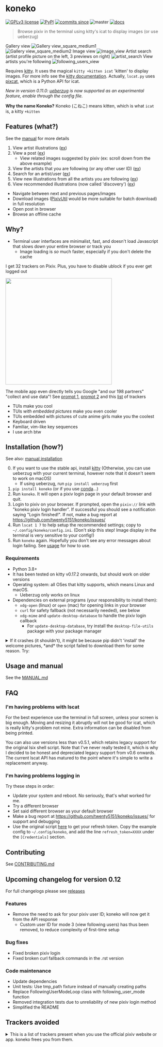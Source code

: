 # koneko

[![GPLv3 license](https://img.shields.io/badge/License-GPLv3-blue.svg)](https://www.gnu.org/licenses/gpl-3.0.txt) [![PyPI](https://img.shields.io/pypi/v/koneko)](https://pypi.org/project/koneko/) [![commits since](https://img.shields.io/github/commits-since/twenty5151/koneko/latest)](https://GitHub.com/twenty5151/koneko/commit/) ![master](https://github.com/twenty5151/koneko/workflows/master/badge.svg?branch=master) [![docs](https://readthedocs.org/projects/koneko/badge/?version=latest)](https://koneko.readthedocs.io/en/latest/?badge=latest)

> Browse pixiv in the terminal using kitty's icat to display images (or use ueberzug)

Gallery view
![Gallery view_square_medium1](docs/pics/gallery_view_square_medium1.png)
![Gallery view_square_medium2](docs/pics/gallery_view_square_medium2.png)
Image view
![Image_view](docs/pics/image_view.png)
Artist search (artist profile picture on the left, 3 previews on right)
![artist_search](docs/pics/artist_search.png)
View artists you're following
![following_users_view](docs/pics/following_users_view.png)

Requires [kitty](https://github.com/kovidgoyal/kitty). It uses the magical `kitty +kitten icat` 'kitten' to display images. For more info see the [kitty documentation](https://sw.kovidgoyal.net/kitty/kittens/icat.html). Actually, `lscat.py` uses [pixcat](https://github.com/mirukana/pixcat), which is a Python API for icat.

*New in version 0.11.0: [ueberzug](https://github.com/seebye/ueberzug) is now supported as an experimental feature, enable through the config file.*

**Why the name Koneko?** Koneko (こねこ) means kitten, which is what `icat` is, a kitty `+kitten`


## Features (what?)
See the [manual](MANUAL.md) for more details

1. View artist illustrations ([ex](https://www.pixiv.net/bookmark.php?type=user))
2. View a post ([ex](https://www.pixiv.net/en/artworks/78823485))
    - View related images suggested by pixiv (ex: scroll down from the above example)
3. View the artists that you are following (or any other user ID) ([ex](https://www.pixiv.net/bookmark.php?type=user))
4. Search for an artist/user ([ex](https://www.pixiv.net/search_user.php?nick=raika9&s_mode=s_usr))
5. View new illustrations from all the artists you are following ([ex](https://www.pixiv.net/bookmark_new_illust.php))
6. View recommended illustrations (now called 'discovery') ([ex](https://www.pixiv.net/discovery))


* Navigate between next and previous pages/images
* Download images ([PixivUtil](https://github.com/Nandaka/PixivUtil2/) would be more suitable for batch download) in full resolution
* Open post in browser
* Browse an offline cache


## Why?
* Terminal user interfaces are minimalist, fast, and doesn't load Javascript that slows down your entire browser or track you
    * Image loading is *so* much faster, especially if you don't delete the cache

I get 32 trackers on Pixiv. Plus, you have to disable ublock if you ever get logged out

<a href="url"><img src="docs/pics/pixiv_ublock.png" height="350"></a>

The mobile app even directly tells you Google "and our 198 partners" "collect and use data"! See [prompt 1](docs/pics/ads1.png), [prompt 2](docs/pics/ads2.png) and this [list](#trackers-avoided) of trackers

* TUIs make you cool
* TUIs *with embedded pictures* make you even cooler
* TUIs embedded with pictures of cute anime girls make you the coolest
* Keyboard driven
* Familiar, vim-like key sequences
* I use arch btw


## Installation (how?)
See also: [manual installation](CONTRIBUTING.md#manual-installation)

0. If you want to use the stable api, install [kitty](https://github.com/kovidgoyal/kitty) (Otherwise, you can use ueberzug with your current terminal, however note that it doesn't seem to work on macOS)
    * If using ueberzug, run `pip install ueberzug` first
1. `pip install koneko` (or if you use [conda](CONTRIBUTING.md#conda-environment)...)
2. Run `koneko`. It will open a pixiv login page in your default browser and quit.
3. Login to pixiv on your browser. If prompted, open the `pixiv://` link with "koneko pixiv login handler". If successful you should see a notification saying "Login finished!". If not, make a bug report at https://github.com/twenty5151/koneko/issues/
4. Run `lscat 1 7` to help setup the recommended settings; copy to `~/.config/koneko/config.ini`. (Don't skip this step! Image display in the terminal is very sensitive to your config!)
5. Run `koneko` again. Hopefully you don't see any error messages about login failing. See [usage](#usage) for how to use.

### Requirements

* Python 3.8+
* It has been tested on kitty v0.17.2 onwards, but should work on older versions
* Operating system: all OSes that kitty supports, which means Linux and macOS.
    * Ueberzug only works on linux
* Dependencies on external programs (your responsibility to install them):
    - `xdg-open` (linux) or `open` (mac) for opening links in your browser
    - `curl` for safety fallback (not necessarily needed), see below
    - `xdg-mime` and `update-desktop-database` to handle the pixiv login callback
        - For `update-desktop-database`, try install the `desktop-file-utils` package with your package manager

<details>
  <summary>If it crashes (it shouldn't), it might be because pip didn't 'install' the welcome pictures, *and* the script failed to download them for some reason. Try:</summary>

```sh
mkdir -p ~/.local/share/koneko/pics
   
curl -s https://raw.githubusercontent.com/twenty5151/koneko/master/pics/71471144_p0.png -o ~/.local/share/koneko/pics/71471144_p0.png
    
curl -s https://raw.githubusercontent.com/twenty5151/koneko/master/pics/79494300_p0.png -o ~/.local/share/koneko/pics/79494300_p0.png
 ```
</details>

## Usage and manual

See the [MANUAL.md](MANUAL.md)


## FAQ
### I'm having problems with lscat

For the best experience use the terminal in full screen, unless your screen is big enough. Moving and resizing it abruptly will not be good for icat, which is really kitty's problem not mine. Extra information can be disabled from being printed.

You can also use versions less than v0.5.1, which retains legacy support for the original lsix shell script. Note that I've never really tested it, which is why I decided to be honest and depreciated legacy support from v0.6 onwards. The current lscat API has matured to the point where it's simple to write a replacement anyway.

### I'm having problems logging in

Try these steps in order:

- Update your system and reboot. No seriously, that's what worked for me.
- Try a different browser
- Set said different browser as your default browser
- Make a bug report at https://github.com/twenty5151/koneko/issues/ for support and debugging
- Use the original script [here](https://gist.github.com/ZipFile/c9ebedb224406f4f11845ab700124362) to get your refresh token. Copy the example config to `~/.config/koneko`, and add the line `refresh_token=XXXX` under the `[Credentials]` section.

## Contributing

See [CONTRIBUTING.md](CONTRIBUTING.md)


## Upcoming changelog for version 0.12

For full changelogs please see [releases](https://github.com/twenty5151/koneko/releases)

### Features
* Remove the need to ask for your pixiv user ID; koneko will now get it from the API response
    * Custom user ID for mode 3 (view following users) has thus been removed, to reduce complexity of first-time setup

### Bug fixes
* Fixed broken pixiv login
* Fixed broken curl fallback commands in the .rst version

### Code maintenance
* Update dependencies
* Unit tests: Use tmp_path fixture instead of manually creating paths
* Replace FollowingUserModeLoop class with following_user_mode function
* Removed integration tests due to unreliability of new pixiv login method
* Simplified the README


## Trackers avoided
<details>
<summary>This is a list of trackers present when you use the official pixiv website or app. koneko frees you from them.</summary>

Nine trackers in the Android app, according to [exodus](https://reports.exodus-privacy.eu.org/en/reports/jp.pxv.android/latest/):

* Amazon Advertisement
* AMoAd
* Google Ads
* Google CrashLytics
* Google DoubleClick
* Google Firebase Analytics
* Integral Ad Science
* Moat
* Twitter MoPub

Advertisers from pixiv's [privacy policy](https://policies.pixiv.net/en.html#booth):

* Looker
* Repro
* Qualaroo
* DDAI（Date Driven Advertising Initiative）
* YourAdChoices
* Rubicon Project
* i-Mobile Co., Ltd.
* Akinasista Corporation
* Axel Mark Inc.
* AppLovin
* Amazon Japan G.K.
* AmoAd Inc.
* AOL Platforms Japan K.K.
* OpenX
* Google Inc.
* CRITEO K.K.
* CyberAgent, Inc.
* Geniee, Inc.
* Supership Inc.
* GMO AD Marketing Inc.
* F@N Communications, Inc.
* Facebook Inc.
* Fluct, Inc.
* Platform One Inc.
* MicroAd Inc.
* MoPub Inc.
* Yahoo! Japan Corporation
* United, Inc.
* 株式会社Zucks
* PubMatic, Inc.
* Liftoff Mobile, Inc.
* Mobfox US LLC
* OneSignal
* Smaato, Inc.
* SMN株式会社
* 株式会社アドインテ
</details>
